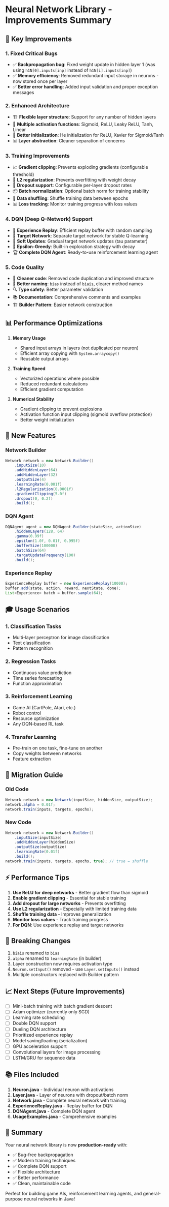 # Neural Network Library - Improvements Summary

## 🎯 Key Improvements

### 1. **Fixed Critical Bugs**
- ✅ **Backpropagation bug**: Fixed weight update in hidden layer 1 (was using `h1N[0].inputs[inp]` instead of `h1N[i].inputs[inp]`)
- ✅ **Memory efficiency**: Removed redundant input storage in neurons - now stored once per layer
- ✅ **Better error handling**: Added input validation and proper exception messages

### 2. **Enhanced Architecture**
- 🏗️ **Flexible layer structure**: Support for any number of hidden layers
- 🔧 **Multiple activation functions**: Sigmoid, ReLU, Leaky ReLU, Tanh, Linear
- 🎨 **Better initialization**: He initialization for ReLU, Xavier for Sigmoid/Tanh
- 📊 **Layer abstraction**: Cleaner separation of concerns

### 3. **Training Improvements**
- 📈 **Gradient clipping**: Prevents exploding gradients (configurable threshold)
- 🎯 **L2 regularization**: Prevents overfitting with weight decay
- 🎲 **Dropout support**: Configurable per-layer dropout rates
- 📦 **Batch normalization**: Optional batch norm for training stability
- 🔀 **Data shuffling**: Shuffle training data between epochs
- 📊 **Loss tracking**: Monitor training progress with loss values

### 4. **DQN (Deep Q-Network) Support**
- 💾 **Experience Replay**: Efficient replay buffer with random sampling
- 🎯 **Target Network**: Separate target network for stable Q-learning
- 🔄 **Soft Updates**: Gradual target network updates (tau parameter)
- 🎲 **Epsilon-Greedy**: Built-in exploration strategy with decay
- 🏆 **Complete DQN Agent**: Ready-to-use reinforcement learning agent

### 5. **Code Quality**
- 🧹 **Cleaner code**: Removed code duplication and improved structure
- 📝 **Better naming**: `bias` instead of `biais`, clearer method names
- 🔍 **Type safety**: Better parameter validation
- 📚 **Documentation**: Comprehensive comments and examples
- 🏗️ **Builder Pattern**: Easier network construction

## 📊 Performance Optimizations

1. **Memory Usage**
   - Shared input arrays in layers (not duplicated per neuron)
   - Efficient array copying with `System.arraycopy()`
   - Reusable output arrays

2. **Training Speed**
   - Vectorized operations where possible
   - Reduced redundant calculations
   - Efficient gradient computation

3. **Numerical Stability**
   - Gradient clipping to prevent explosions
   - Activation function input clipping (sigmoid overflow protection)
   - Better weight initialization

## 🚀 New Features

### Network Builder
```java
Network network = new Network.Builder()
    .inputSize(10)
    .addHiddenLayer(64)
    .addHiddenLayer(32)
    .outputSize(4)
    .learningRate(0.001f)
    .l2Regularization(0.0001f)
    .gradientClipping(5.0f)
    .dropout(0, 0.2f)
    .build();
```

### DQN Agent
```java
DQNAgent agent = new DQNAgent.Builder(stateSize, actionSize)
    .hiddenLayers(128, 64)
    .gamma(0.99f)
    .epsilon(1.0f, 0.01f, 0.995f)
    .bufferSize(100000)
    .batchSize(64)
    .targetUpdateFrequency(100)
    .build();
```

### Experience Replay
```java
ExperienceReplay buffer = new ExperienceReplay(10000);
buffer.add(state, action, reward, nextState, done);
List<Experience> batch = buffer.sample(64);
```

## 🎓 Usage Scenarios

### 1. **Classification Tasks**
- Multi-layer perceptron for image classification
- Text classification
- Pattern recognition

### 2. **Regression Tasks**
- Continuous value prediction
- Time series forecasting
- Function approximation

### 3. **Reinforcement Learning**
- Game AI (CartPole, Atari, etc.)
- Robot control
- Resource optimization
- Any DQN-based RL task

### 4. **Transfer Learning**
- Pre-train on one task, fine-tune on another
- Copy weights between networks
- Feature extraction

## 🔧 Migration Guide

### Old Code
```java
Network network = new Network(inputSize, hiddenSize, outputSize);
network.alpha = 0.01f;
network.train(inputs, targets, epochs);
```

### New Code
```java
Network network = new Network.Builder()
    .inputSize(inputSize)
    .addHiddenLayer(hiddenSize)
    .outputSize(outputSize)
    .learningRate(0.01f)
    .build();
network.train(inputs, targets, epochs, true); // true = shuffle
```

## ⚡ Performance Tips

1. **Use ReLU for deep networks** - Better gradient flow than sigmoid
2. **Enable gradient clipping** - Essential for stable training
3. **Add dropout for large networks** - Prevents overfitting
4. **Use L2 regularization** - Especially with limited training data
5. **Shuffle training data** - Improves generalization
6. **Monitor loss values** - Track training progress
7. **For DQN**: Use experience replay and target networks

## 🐛 Breaking Changes

1. `biais` renamed to `bias`
2. `alpha` renamed to `learningRate` (in builder)
3. Layer construction now requires activation type
4. `Neuron.setInput()` removed - use `Layer.setInputs()` instead
5. Multiple constructors replaced with Builder pattern

## 📈 Next Steps (Future Improvements)

- [ ] Mini-batch training with batch gradient descent
- [ ] Adam optimizer (currently only SGD)
- [ ] Learning rate scheduling
- [ ] Double DQN support
- [ ] Dueling DQN architecture
- [ ] Prioritized experience replay
- [ ] Model saving/loading (serialization)
- [ ] GPU acceleration support
- [ ] Convolutional layers for image processing
- [ ] LSTM/GRU for sequence data

## 📚 Files Included

1. **Neuron.java** - Individual neuron with activations
2. **Layer.java** - Layer of neurons with dropout/batch norm
3. **Network.java** - Complete neural network with training
4. **ExperienceReplay.java** - Replay buffer for DQN
5. **DQNAgent.java** - Complete DQN agent
6. **UsageExamples.java** - Comprehensive examples

## 🎉 Summary

Your neural network library is now **production-ready** with:
- ✅ Bug-free backpropagation
- ✅ Modern training techniques
- ✅ Complete DQN support
- ✅ Flexible architecture
- ✅ Better performance
- ✅ Clean, maintainable code

Perfect for building game AIs, reinforcement learning agents, and general-purpose neural networks in Java!
